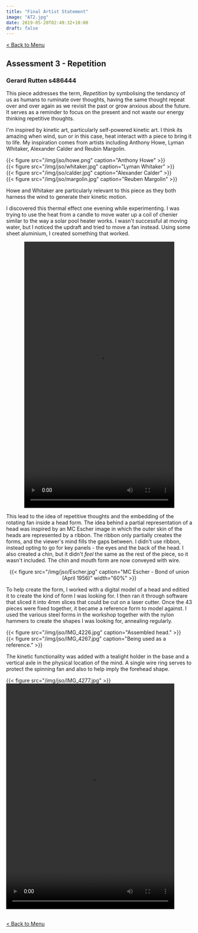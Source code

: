 ```yaml
---
title: "Final Artist Statement"
image: "AT2.jpg"
date: 2019-05-20T02:49:32+10:00
draft: false
---
```


[< Back to Menu](/jso/)

## Assessment 3 - Repetition

### Gerard Rutten s486444

This piece addresses the term, _Repetition_ by symbolising the tendancy of us as humans to ruminate over thoughts, having the same thought repeat over and over again as we revisit the past or grow anxious about the future.  It serves as a reminder to focus on the present and not waste our energy thinking repetitive thoughts.

I'm inspired by kinetic art, particularly self-powered kinetic art.  I think its amazing when wind, sun or in this case, heat interact with a piece to bring it to life.  My inspiration comes from artists including Anthony Howe, Lyman Whitaker, Alexander Calder and Reubin Margolin.

<div class="row">
    <div class="3u 12u$(medium)">
        {{< figure src="/img/jso/howe.png" caption="Anthony Howe" >}}
    </div>
    <div class="3u 12u$(medium)">
        {{< figure src="/img/jso/whitaker.jpg" caption="Lyman Whitaker" >}}
    </div>
    <div class="3u 12u$(medium)">
        {{< figure src="/img/jso/calder.jpg" caption="Alexander Calder" >}}
    </div>
    <div class="3u 12u$(medium)">
        {{< figure src="/img/jso/margolin.jpg" caption="Reuben Margolin" >}}
    </div>
</div>

Howe and Whitaker are particularly relevant to this piece as they both harness the wind to generate their kinetic motion.

I discovered this thermal effect one evening while experimenting.  I was trying to use the heat from a candle to move water up a coil of chenier similar to the way a solar pool heater works.  I wasn't successful at moving water, but I noticed the updraft and tried to move a fan instead.  Using some sheet aluminium, I created something that worked.

<center> 
    <video width="406" height="720" controls>
        <source src="/img/jso/IMG_4050.mp4" type="video/mp4">
    Your browser does not support the video tag.
    </video>
</center>
    
This lead to the idea of repetitive thoughts and the embedding of the rotating fan inside a head form.  The idea behind a partial representation of a head was inspired by an MC Escher image in which the outer skin of the heads are represented by a ribbon.  The ribbon only partially creates the forms, and the viewer's mind fills the gaps between.  I didn't use ribbon, instead opting to go for key panels - the eyes and the back of the head.  I also created a chin, but it didn't _feel_ the same as the rest of the piece, so it wasn't included.  The chin and mouth form are now conveyed with wire.

<center> {{< figure src="/img/jso/Escher.jpg" caption="MC Escher - Bond of union (April 1956)" width="60%" >}} </center>

To help create the form, I worked with a digital model of a head and editied it to create the kind of form I was looking for.  I then ran it through software that sliced it into 4mm slices that could be cut on a laser cutter.  Once the 43 pieces were fixed together, it became a reference form to model against.  I used the various steel forms in the workshop together with the nylon hammers to create the shapes I was looking for, annealing regularly.

<div class="row">
    <div class="6u 12u$(medium)">
        {{< figure src="/img/jso/IMG_4226.jpg" caption="Assembled head." >}}
    </div>
    <div class="6u 12u$(medium)">
        {{< figure src="/img/jso/IMG_4267.jpg" caption="Being used as a reference." >}}
    </div>
</div>

The kinetic functionality was added with a tealight holder in the base and a vertical axle in the physical location of the mind.  A single wire ring serves to protect the spinning fan and also to help imply the forehead shape.


<div class="row">
    <div class="6u 12u$(medium)">
        {{< figure src="/img/jso/IMG_4277.jpg" >}}
    </div>
    <div class="6u 12u$(medium)">
        <video width="455" height="610" controls>
          <source src="/img/jso/IMG_4275.mp4" type="video/mp4">
        Your browser does not support the video tag.
        </video>
    </div>
</div>

<br>

[< Back to Menu](/jso/)
